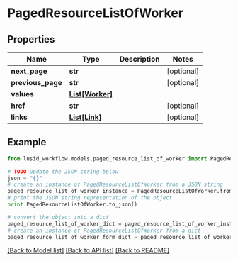 # PagedResourceListOfWorker


## Properties
Name | Type | Description | Notes
------------ | ------------- | ------------- | -------------
**next_page** | **str** |  | [optional] 
**previous_page** | **str** |  | [optional] 
**values** | [**List[Worker]**](Worker.md) |  | 
**href** | **str** |  | [optional] 
**links** | [**List[Link]**](Link.md) |  | [optional] 

## Example

```python
from lusid_workflow.models.paged_resource_list_of_worker import PagedResourceListOfWorker

# TODO update the JSON string below
json = "{}"
# create an instance of PagedResourceListOfWorker from a JSON string
paged_resource_list_of_worker_instance = PagedResourceListOfWorker.from_json(json)
# print the JSON string representation of the object
print PagedResourceListOfWorker.to_json()

# convert the object into a dict
paged_resource_list_of_worker_dict = paged_resource_list_of_worker_instance.to_dict()
# create an instance of PagedResourceListOfWorker from a dict
paged_resource_list_of_worker_form_dict = paged_resource_list_of_worker.from_dict(paged_resource_list_of_worker_dict)
```
[[Back to Model list]](../README.md#documentation-for-models) [[Back to API list]](../README.md#documentation-for-api-endpoints) [[Back to README]](../README.md)


